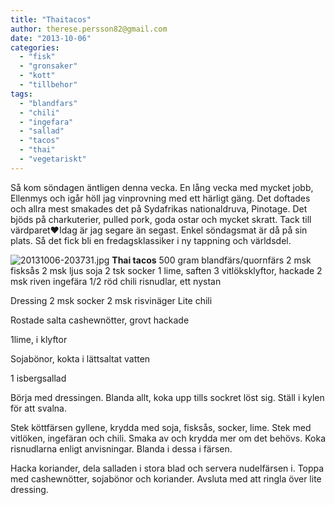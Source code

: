 ```yaml
---
title: "Thaitacos"
author: therese.persson82@gmail.com
date: "2013-10-06"
categories: 
  - "fisk"
  - "gronsaker"
  - "kott"
  - "tillbehor"
tags: 
  - "blandfars"
  - "chili"
  - "ingefara"
  - "sallad"
  - "tacos"
  - "thai"
  - "vegetariskt"
---
```


Så kom söndagen äntligen denna vecka. En lång vecka med mycket jobb, Ellenmys och igår höll jag vinprovning med ett härligt gäng. Det doftades och allra mest smakades det på Sydafrikas nationaldruva, Pinotage. Det bjöds på charkuterier, pulled pork, goda ostar och mycket skratt. Tack till värdparet❤Idag är jag segare än segast. Enkel söndagsmat är då på sin plats. Så det fick bli en fredagsklassiker i ny tappning och världsdel.  
  
![20131006-203731.jpg](/static/img/20131006-203731.jpg)
**Thai tacos** 500 gram blandfärs/quornfärs 2 msk fisksås 2 msk ljus soja 2 tsk socker 1 lime, saften 3 vitlöksklyftor, hackade 2 msk riven ingefära 1/2 röd chili risnudlar, ett nystan

Dressing 2 msk socker 2 msk risvinäger Lite chili

Rostade salta cashewnötter, grovt hackade

1lime, i klyftor

Sojabönor, kokta i lättsaltat vatten

1 isbergsallad

Börja med dressingen. Blanda allt, koka upp tills sockret löst sig. Ställ i kylen för att svalna.

Stek köttfärsen gyllene, krydda med soja, fisksås, socker, lime. Stek med vitlöken, ingefäran och chili. Smaka av och krydda mer om det behövs. Koka risnudlarna enligt anvisningar. Blanda i dessa i färsen.

Hacka koriander, dela salladen i stora blad och servera nudelfärsen i. Toppa med cashewnötter, sojabönor och koriander. Avsluta med att ringla över lite dressing.
